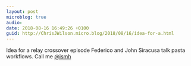 ```yaml
---
layout: post
microblog: true
audio: 
date: 2018-08-16 16:49:26 +0100
guid: http://ChrisJWilson.micro.blog/2018/08/16/idea-for-a.html
---
```

Idea for a relay crossover episode Federico and John Siracusa talk pasta workflows. Call me [@ismh](https://micro.blog/ismh)
